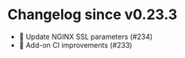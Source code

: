 # Changelog since v0.23.3
- 🔑 Update NGINX SSL parameters (#234) 
- 🚀 Add-on CI improvements (#233) 
